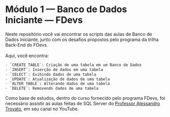 # Módulo 1 — Banco de Dados Iniciante — FDevs

Neste repositório você vai encontrar os scripts das aulas de Banco de Dados Iniciante, junto com os desafios propostos pelo programa da trilha Back-End do FDevs. <br><br>
Aqui, você encontra: 
```sql
- `CREATE TABLE`: Criação de uma tabela em um Banco de Dados
- `INSERT`: Inserção de dados em uma tabela
- `SELECT`: Exibindo dados de uma tabela
- `UPDATE`: Atualização de dados de uma tabela
- `ALTER TABLE`: Alterando dados de uma tabela
- `DELETE`: Removendo dados de uma tabela
```
Como base de estudos, dentro do curso fornecido pelo programa FDevs, foi necessário assistir as aulas feitas de SQL Server do [Professor Alessandro Trovato](https://www.youtube.com/@AlessandroTrovato), em seu canal no YouTube.
